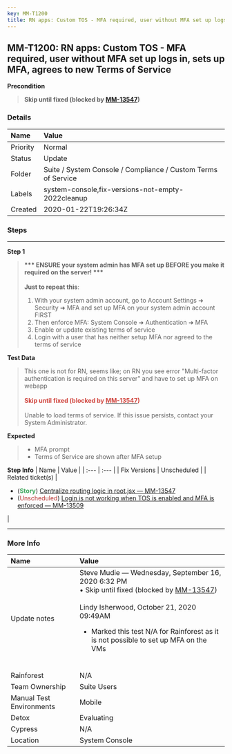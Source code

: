 ```yaml
---
key: MM-T1200
title: RN apps: Custom TOS - MFA required, user without MFA set up logs in, sets up MFA, agrees to new Terms of Service
---
```


## MM-T1200: RN apps: Custom TOS - MFA required, user without MFA set up logs in, sets up MFA, agrees to new Terms of Service

**Precondition**

> <article><strong>Skip until fixed (blocked by </strong><a href="https://mattermost.atlassian.net/browse/MM-13547"><strong>MM-13547</strong></a><strong>)</strong></article>

### Details

| Name     | Value                                                         |
| :------- | :------------------------------------------------------------ |
| Priority | Normal                                                        |
| Status   | Update                                                        |
| Folder   | Suite / System Console / Compliance / Custom Terms of Service |
| Labels   | system-console,fix-versions-not-empty-2022cleanup             |
| Created  | 2020-01-22T19:26:34Z                                          |

### Steps

<hr/>

**Step 1**

> <article><strong>*** ENSURE your system admin has MFA set up BEFORE you make it required on the server! ***<br></strong><br><strong>Just to repeat this</strong>:<ol><li>With your system admin account, go to Account Settings ➜ Security ➜ MFA and set up MFA on your system admin account FIRST</li><li>Then enforce MFA: System Console ➜ Authentication ➜ MFA</li><li>Enable or update existing terms of service</li><li>Login with a user that has neither setup MFA nor agreed to the terms of service</li></ol></article>

**Test Data**

> <article>This one is not for RN, seems like; on RN you see error "Multi-factor authentication is required on this server" and have to set up MFA on webapp<br><br><strong><span style="color: rgb(209, 72, 65);">Skip until fixed (blocked by </span></strong><a href="https://mattermost.atlassian.net/browse/MM-13547"><strong><span style="color: rgb(209, 72, 65);">MM-13547</span></strong></a><strong><span style="color: rgb(209, 72, 65);">)</span></strong><br><br>Unable to load terms of service. If this issue persists, contact your System Administrator.</article>

**Expected**

> <article><ul><li>MFA prompt</li><li>Terms of Service are shown after MFA setup</li></ul></article>

**Step Info**
| Name | Value |
| :--- | :--- |
| Fix Versions | Unscheduled |
| Related ticket(s) | <ul><li>(<strong><span style="color: rgb(65, 168, 95);">Story</span></strong>)&nbsp;<a href="https://mattermost.atlassian.net/browse/MM-13547">Centralize routing logic in root.jsx — MM-13547</a></li><li>(<span style="color: rgb(184, 49, 47);">Unscheduled</span>) <a href="https://mattermost.atlassian.net/browse/MM-13509">Login is not working when TOS is enabled and MFA is enforced — MM-13509</a></li></ul> |

<hr/>

### More Info

| Name                     | Value                                                                                                                                                                                                                                                                                                                   |
| :----------------------- | :---------------------------------------------------------------------------------------------------------------------------------------------------------------------------------------------------------------------------------------------------------------------------------------------------------------------- |
| Update notes             | Steve Mudie — Wednesday, September 16, 2020 6:32 PM<br>• Skip until fixed (blocked by <a href="https://mattermost.atlassian.net/browse/MM-13547">MM-13547</a>)<br><br>Lindy Isherwood, October 21, 2020 09:49AM<ul><li>Marked this test N/A for Rainforest as it is not possible to set up MFA on the VMs</li></ul><br> |
| Rainforest               | N/A                                                                                                                                                                                                                                                                                                                     |
| Team Ownership           | Suite Users                                                                                                                                                                                                                                                                                                             |
| Manual Test Environments | Mobile                                                                                                                                                                                                                                                                                                                  |
| Detox                    | Evaluating                                                                                                                                                                                                                                                                                                              |
| Cypress                  | N/A                                                                                                                                                                                                                                                                                                                     |
| Location                 | System Console                                                                                                                                                                                                                                                                                                          |
